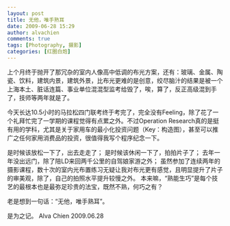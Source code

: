 ```yaml
---
layout: post
title: 无他，唯手熟耳
date: 2009-06-28 15:29
author: alvachien
comments: true
tags: [Photography, 摄影]
categories: [红圈白炮]
---
```


上个月终于抛开了那冗杂的室内人像高中低调的布光方案，还有：玻璃、金属、陶瓷、饮料，建筑内景，建筑外景，比布光更难的是创意，绞尽脑汁的结果是被一个上海本土、脏话连篇、事业单位混混型监考给毁了，唉，算了，反正高级混到手了，技师等两年就是了。

今天长达10.5小时的马拉松四门联考终于考完了，完全没有Feeling，除了花了一个礼拜忙完了一学期的课程觉得有点累之外。不过Operation Research真的是挺有用的学科，尤其是关于家用车的最小化投资问题（Key：构造图），甚至可以推广之任何家用消费品的投资，很值得我写个程序纪念一下。

是时候该放松一下了，出去走走了；
是时候该休闲一下了，拍拍片子了；
去年一年没出远门，除了陪LD来回两千公里的自驾娘家游之外；
虽然参加了连续两年的摄影课程，数十次的室内光布置练习无疑让我对布光更有感觉，且明显提升了片子的审美观，除了，自己的拍照水平提升较慢之外。
本来嘛，“熟能生巧”是每个技艺的最根本也是最弥足珍贵的法宝，既然不熟，何巧之有？

老是想到一句话：“无他，唯手熟耳”。

是为之记。
Alva Chien
2009.06.28

